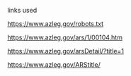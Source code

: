 links used

https://www.azleg.gov/robots.txt

https://www.azleg.gov/ars/1/00104.htm

https://www.azleg.gov/arsDetail/?title=1

https://www.azleg.gov/ARStitle/